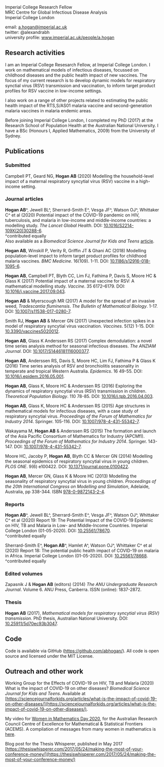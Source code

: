 Imperial College Research Fellow  
MRC Centre for Global Infectious Disease Analysis  
Imperial College London

email: a.hogan@imperial.ac.uk  
twitter: @alexandrabh  
university profile: www.imperial.ac.uk/people/a.hogan  

## Research activities  
I am an Imperial College Resesarch Fellow, at Imperial College London. I work on mathematical models of infectious diseases, focussed on childhood diseases and the public health impact of new vaccines. The focus of my current research is to develop dynamic models for respiratory synctial virus (RSV) transmission and vaccination, to inform target product profiles for RSV vaccine in low-income settings.  

I also work on a range of other projects related to estimating the public health impact of the RTS,S/AS01 malaria vaccine and second-generation malaria vaccines in malaria endemic areas.  

Before joining Imperial College London, I completed my PhD (2017) at the Research School of Population Health at the Australian National University. I have a BSc (Honours I, Applied Mathematics, 2009) from the University of Sydney.

## Publications

### Submitted  
Campbell PT, Geard NG, **Hogan AB** (2020) Modelling the household-level impact of a maternal respiratory syncytial virus (RSV) vaccine in a high-income setting.

### Journal articles
**Hogan AB**^, Jewell BL^, Sherrard-Smith E^, Vesga JF^, Watson OJ^, Whittaker C^ et al (2020) Potential impact of the COVID-19 pandemic on HIV, tuberculosis, and malaria in low-income and middle-income countries: a modelling study. *The Lancet Global Health*. DOI: [10.1016/S2214-109X(20)30288-6](https://doi.org/10.1016/S2214-109X(20)30288-6).  
^contributed equally  
Also available as a *Biomedical Science Journal for Kids and Teens* [article](https://sciencejournalforkids.org/articles/what-is-the-impact-of-covid-19-on-other-diseases/).  

**Hogan AB**, Winskill P, Verity R, Griffin JT & Ghani AC (2018) Modelling population-level impact to inform target product profiles for childhood malaria vaccines. *BMC Medicine*. 16(109). 1-11. DOI: [10.1186/s12916-018-1095-6](https://bmcmedicine.biomedcentral.com/articles/10.1186/s12916-018-1095-6).
  
**Hogan AB**, Campbell PT, Blyth CC, Lim FJ, Fathima P, Davis S, Moore HC & Glass K (2017) Potential impact of a maternal vaccine for RSV: A mathematical modelling study. *Vaccine*. 35 6172–6179. DOI: [10.1016/j.vaccine.2017.09.043](https://www.sciencedirect.com/science/article/pii/S0264410X17312720?via%3Dihub).
  
**Hogan AB** & Myerscough MR (2017) A model for the spread of an invasive weed, *Tradescantia fluminensis*. *The Bulletin of Mathematical Biology*. 1-17.  DOI: [10.1007/s11538-017-0280-7](https://link.springer.com/article/10.1007/s11538-017-0280-7).  
  
Smith RJ, **Hogan AB** & Mercer GN (2017) Unexpected infection spikes in a model of respiratory syncytial virus vaccination. *Vaccines*. 5(12) 1-15. DOI: [10.3390/vaccines5020012](https://pubmed.ncbi.nlm.nih.gov/28524109/).  
  
**Hogan AB**, Glass K Anderssen RS (2017) Complex demodulation: a novel time series analysis method for seasonal infectious diseases. *The ANZIAM Journal*. DOI: [10.1017/S1446181116000377](https://doi.org/10.1017/S1446181116000377).  

**Hogan AB**, Anderssen RS, Davis S, Moore HC, Lim FJ, Fathima P & Glass K (2016) Time series analysis of RSV and bronchiolitis seasonality in temperate and tropical Western Australia. *Epidemics*. 16 49-55. DOI: [10.1016/j.epidem.2016.05.001](https://pubmed.ncbi.nlm.nih.gov/27294794/).  
  
**Hogan AB**, Glass K, Moore HC & Anderssen RS (2016) Exploring the dynamics of respiratory syncytial virus (RSV) transmission in children. *Theoretical Population Biology*. 110 78-85. DOI: [10.1016/j.tpb.2016.04.003](https://pubmed.ncbi.nlm.nih.gov/27155294/).  

**Hogan AB**, Glass K, Moore HC & Anderssen RS (2015) Age structures in mathematical models for infectious diseases, with a case study of respiratory syncytial virus. *Proceedings of the Forum of Mathematics for Industry 2014*. Springer. 105-116. DOI: [10.1007/978-4-431-55342-7](https://link.springer.com/book/10.1007/978-4-431-55342-7).  

Wakayama M, **Hogan AB** & Anderssen RS (2015) The formation and launch of the Asia Pacific Consortium of Mathematics for Industry (APCMfI). *Proceedings of the Forum of Mathematics for Industry 2014*. Springer. 143-147. DOI: [10.1007/978-4-431-55342-7](https://link.springer.com/book/10.1007/978-4-431-55342-7).  

Moore HC, Jacoby P, **Hogan AB**, Blyth CC & Mercer GN (2014) Modelling the seasonal epidemics of respiratory syncytial virus in young children. *PLOS ONE*. 9(6) e100422. DOI: [10.1371/journal.pone.0100422](https://doi.org/10.1371/journal.pone.0100422).  

**Hogan AB**, Mercer GN, Glass K & Moore HC (2013) Modelling the seasonality of respiratory syncytial virus in young children. *Proceedings of the 20th International Congress on Modelling and Simulation*, Adelaide, Australia, pp 338-344. ISBN [978-0-9872143-2-4](https://www.researchgate.net/publication/259297832_Modelling_the_seasonality_of_respiratory_syncytial_virus_in_young_children).  

### Reports
**Hogan AB**^, Jewell BL^, Sherrard-Smith E^, Vesga JF^, Watson OJ^, Whittaker C^ et al (2020) Report 19: The Potential Impact of the COVID-19 Epidemic on HIV, TB and Malaria in Low- and Middle-Income Countries. Imperial College London (01-05-2020). DOI: [10.25561/78670](https://doi.org/10.25561/78670).  
^contributed equally  

Sherrard-Smith E^, **Hogan AB**^, Hamlet A^, Watson OJ^, Whittaker C^ et al (2020) Report 18: The potential public health impact of COVID-19 on malaria in Africa. Imperial College London (01-05-2020). DOI: [10.25561/78668](https://doi.org/10.25561/78668).  
^contributed equally  

### Edited volumes
Zapasnik J & **Hogan AB** (editors) (2014) *The ANU Undergraduate Research Journal*. Volume 6. ANU Press, Canberra. ISSN (online): 1837-2872.

### Thesis
**Hogan AB** (2017), *Mathematical models for respiratory syncytial virus (RSV) transmission*. PhD thesis, Australian National University. DOI: [10.25911/5d70ec93b3047](https://openresearch-repository.anu.edu.au/handle/1885/118218).

## Code
Code is available via GitHub (https://github.com/abhogan/). All code is open source and licensed under the MIT License.

## Outreach and other work
Working Group for the Effects of COVID-19 on HIV, TB and Malaria (2020) What is the impact of COVID-19 on other diseases? *Biomedical Science Journal for Kids and Teens*. Available at [https://sciencejournalforkids.org/articles/what-is-the-impact-of-covid-19-on-other-diseases/](https://sciencejournalforkids.org/articles/what-is-the-impact-of-covid-19-on-other-diseases/).  

My video for [Women in Mathematics Day 2020](https://youtu.be/yafI0yYPPcs), for the Australian Research Council Centre of Excellence for Mathematical & Statistical Frontiers (ACEMS). A compilation of messages from many women in mathematics is [here](https://youtu.be/_gKYHvsWePU). 

Blog post for the Thesis Whisperer, published in May 2017  
[https://thesiswhisperer.com/2017/05/24/making-the-most-of-your-conference-money/](https://thesiswhisperer.com/2017/05/24/making-the-most-of-your-conference-money/)  
